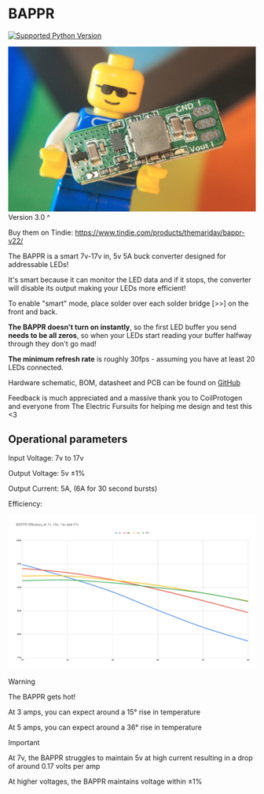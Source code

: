 # BAPPR

[![Supported Python Version](https://img.shields.io/badge/Version-3.0-blue)]()

![promo_front.jpg](docs/images/promo_front.jpg)
Version 3.0 ^

Buy them on Tindie: https://www.tindie.com/products/themariday/bappr-v22/


The BAPPR is a smart 7v-17v in, 5v 5A buck converter designed for addressable LEDs!

It's smart because it can monitor the LED data and if it stops, the converter will disable its output making your LEDs more efficient!

To enable "smart" mode, place solder over each solder bridge [>>] on the front and back.

**The BAPPR doesn't turn on instantly**, so the first LED buffer you send **needs to be all zeros**, so when your LEDs start reading your buffer halfway through they don't go mad!

**The minimum refresh rate** is roughly 30fps - assuming you have at least 20 LEDs connected.

Hardware schematic, BOM, datasheet and PCB can be found on [GitHub](https://www.github.com/themariday/bappr)

Feedback is much appreciated and a massive thank you to CoilProtogen and everyone from The Electric Fursuits for helping me design and test this <3

## Operational parameters

Input Voltage: 7v to 17v

Output Voltage: 5v ±1%

Output Current: 5A, (6A for 30 second bursts)

Efficiency:

![efficiency_graph.png](docs/images/efficiency_graph.png)

> [!WARNING]
> The BAPPR gets hot!
> 
> At 3 amps, you can expect around a 15° rise in temperature
> 
> At 5 amps, you can expect around a 36° rise in temperature

> [!IMPORTANT]
> 
> At 7v, the BAPPR struggles to maintain 5v at high current resulting in a drop of around 0.17 volts per amp
> 
> At higher voltages, the BAPPR maintains voltage within ±1%
